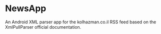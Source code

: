 # NewsApp
An Android XML parser app for the kolhazman.co.il RSS feed based on the XmlPullParser official documentation.
